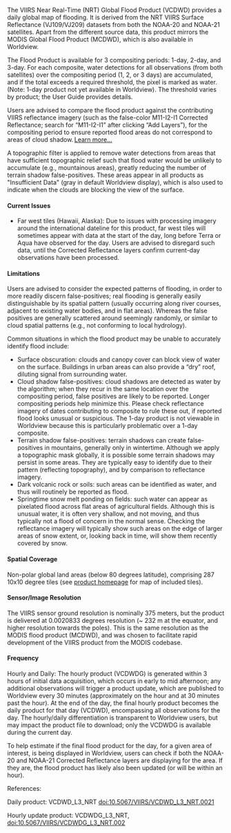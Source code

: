 The VIIRS Near Real-Time (NRT) Global Flood Product (VCDWD) provides a daily global map of flooding. It is derived from the NRT VIIRS Surface Reflectance (VJ109/VJ209) datasets from both the NOAA-20 and NOAA-21 satellites. Apart from the different source data, this product mirrors the MODIS Global Flood Product (MCDWD), which is also available in Worldview.

The Flood Product is available for 3 compositing periods: 1-day, 2-day, and 3-day. For each composite, water detections for all observations (from both satellites) over the compositing period (1, 2, or 3 days) are accumulated, and if the total exceeds a required threshold, the pixel is marked as water. (Note: 1-day product not yet available in Worldview). The threshold varies by product; the User Guide provides details.

Users are advised to compare the flood product against the contributing VIIRS reflectance imagery (such as the false-color M11-I2-I1 Corrected Reflectance; search for “M11-I2-I1” after clicking “Add Layers”), for the compositing period to ensure reported flood areas do not correspond to areas of cloud shadow. [Learn more…](https://www.earthdata.nasa.gov/data/instruments/viirs/near-real-time-data/nrt-global-flood-products)

A topographic filter is applied to remove water detections from areas that have sufficient topographic relief such that flood water would be unlikely to accumulate (e.g., mountainous areas), greatly reducing the number of terrain shadow false-positives. These areas appear in all products as "Insufficient Data" (gray in default Worldview display), which is also used to indicate when the clouds are blocking the view of the surface.

#### Current Issues
- Far west tiles (Hawaii, Alaska):  Due to issues with processing imagery around the international dateline for this product, far west tiles will sometimes appear with data at the start of the day, long before Terra or Aqua have observed for the day. Users are advised to disregard such data, until the Corrected Reflectance layers confirm current-day observations have been processed.

#### Limitations
Users are advised to consider the expected patterns of flooding, in order to more readily discern false-positives; real flooding is generally easily distinguishable by its spatial pattern (usually occurring along river courses, adjacent to existing water bodies, and in flat areas). Whereas the false positives are generally scattered around seemingly randomly, or similar to cloud spatial patterns (e.g., not conforming to local hydrology).

Common situations in which the flood product may be unable to accurately identify flood include:

- Surface obscuration: clouds and canopy cover can block view of water on the surface. Buildings in urban areas can also provide a “dry” roof, diluting signal from surrounding water.
- Cloud shadow false-positives: cloud shadows are detected as water by the algorithm; when they recur in the same location over the compositing period, false positives are likely to be reported. Longer compositing periods help minimize this. Please check reflectance imagery of dates contributing to composite to rule these out, if reported flood looks unusual or suspicious. The 1-day product is not viewable in Worldview because this is particularly problematic over a 1-day composite.
- Terrain shadow false-positives: terrain shadows can create false-positives in mountains, generally only in wintertime. Although we apply a topographic mask globally, it is possible some terrain shadows may persist in some areas. They are typically easy to identify due to their pattern (reflecting topography), and by comparison to reflectance imagery.
- Dark volcanic rock or soils: such areas can be identified as water, and thus will routinely be reported as flood.
- Springtime snow melt ponding on fields: such water can appear as pixelated flood across flat areas of agricultural fields. Although this is unusual water, it is often very shallow, and not moving, and thus typically not a flood of concern in the normal sense. Checking the reflectance imagery will typically show such areas on the edge of larger areas of snow extent, or, looking back in time, will show them recently covered by snow.

#### Spatial Coverage
Non-polar global land areas (below 80 degrees latitude), comprising 287 10x10 degree tiles (see [product homepage](https://www.earthdata.nasa.gov/data/instruments/viirs/near-real-time-data/nrt-global-flood-products) for map of included tiles).

#### Sensor/Image Resolution
The VIIRS sensor ground resolution is nominally 375 meters, but the product is delivered at 0.0020833 degrees resolution (~ 232 m at the equator, and higher resolution towards the poles). This is the same resolution as the MODIS flood product (MCDWD), and was chosen to facilitate rapid development of the VIIRS product from the MODIS codebase.

#### Frequency
Hourly and Daily: The hourly product (VCDWDG) is generated within 3 hours of initial data acquisition, which occurs in early to mid afternoon; any additional observations will trigger a product update, which are published to Worldview every 30 minutes (approximately on the hour and at 30 minutes past the hour). At the end of the day, the final hourly product becomes the daily product for that day (VCDWD), encompassing all observations for the day. The hourly/daily differentiation is transparent to Worldview users, but may impact the product file to download; only the VCDWDG is available during the current day.

To help estimate if the final flood product for the day, for a given area of interest, is being displayed in Worldview, users can check if both the NOAA-20 and NOAA-21 Corrected Reflectance layers are displaying for the area. If they are, the flood product has likely also been updated (or will be within an hour).

References:

Daily product: VCDWD_L3_NRT [doi:10.5067/VIIRS/VCDWD_L3_NRT.0021](https://doi.org/10.5067/VIIRS/VCDWD_L3_NRT.002)

Hourly update product: VCDWDG_L3_NRT, [doi:10.5067/VIIRS/VCDWDG_L3_NRT.002](https://doi.org/10.5067/VIIRS/VCDWDG_L3_NRT.002)